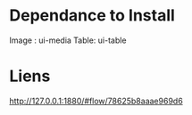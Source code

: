 # Dependance to Install

Image : ui-media
Table: ui-table

# Liens
http://127.0.0.1:1880/#flow/78625b8aaae969d6